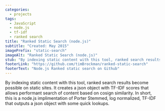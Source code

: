 ```yaml
---
categories: 
  - projects
tags: 
  - JavaScript
  - node.js
  - tf-idf
  - ranked search
title: "Ranked Static Search (node.js)"
subtitle: "Created: May 2015"
imagePrefix: "static-search"
imageAlt: "Ranked Static Search (node.js)"
stub: "By indexing static content with this tool, ranked search results become possible on static sites."
footerLink: "https://github.com/timBrockman/ranked-static-search"
footerText: "Node.js Ranked static search on Github"
---
```


By indexing static content with this tool, ranked search results become possible on static sites. It creates a json object with TF-IDF scores that allows performant search of content based on cosign similarity. In short, this is a node.js implimentation of Porter Stemmed, log normalized, TF-IDF that outputs a json object with some quick lookups.